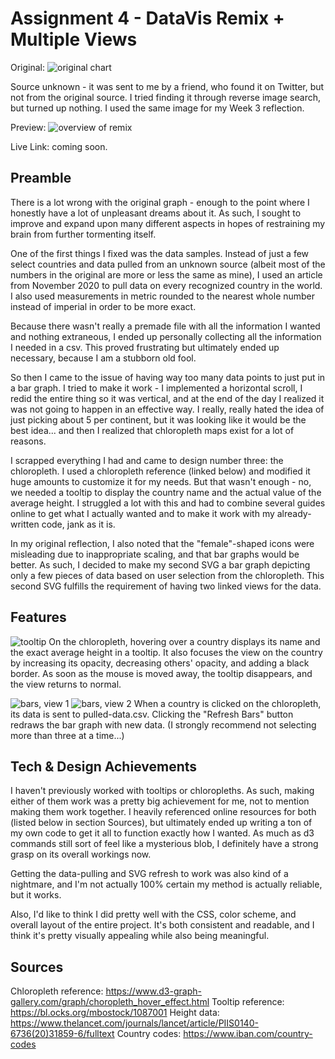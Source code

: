 Assignment 4 - DataVis Remix + Multiple Views
===

Original:
![original chart](img/original.png)

Source unknown - it was sent to me by a friend, who found it on Twitter, but not from the original source. I tried finding it through reverse image search, but turned up nothing. I used the same image for my Week 3 reflection.

Preview:
![overview of remix](img/overview.png)

Live Link: coming soon.

Preamble
---

There is a lot wrong with the original graph - enough to the point where I honestly have a lot of unpleasant dreams about it. As such, I sought to improve and expand upon many different aspects in hopes of restraining my brain from further tormenting itself.

One of the first things I fixed was the data samples. Instead of just a few select countries and data pulled from an unknown source (albeit most of the numbers in the original are more or less the same as mine), I used an article from November 2020 to pull data on every recognized country in the world. I also used measurements in metric rounded to the nearest whole number instead of imperial in order to be more exact.

Because there wasn't really a premade file with all the information I wanted and nothing extraneous, I ended up personally collecting all the information I needed in a csv. This proved frustrating but ultimately ended up necessary, because I am a stubborn old fool.

So then I came to the issue of having way too many data points to just put in a bar graph. I tried to make it work - I implemented a horizontal scroll, I redid the entire thing so it was vertical, and at the end of the day I realized it was not going to happen in an effective way. I really, really hated the idea of just picking about 5 per continent, but it was looking like it would be the best idea... and then I realized that chloropleth maps exist for a lot of reasons.

I scrapped everything I had and came to design number three: the chloropleth. I used a chloropleth reference (linked below) and modified it huge amounts to customize it for my needs. But that wasn't enough - no, we needed a tooltip to display the country name and the actual value of the average height. I struggled a lot with this and had to combine several guides online to get what I actually wanted and to make it work with my already-written code, jank as it is.

In my original reflection, I also noted that the "female"-shaped icons were misleading due to inappropriate scaling, and that bar graphs would be better. As such, I decided to make my second SVG a bar graph depicting only a few pieces of data based on user selection from the chloropleth. This second SVG fulfills the requirement of having two linked views for the data.

Features
---
![tooltip](img/hover.png)
On the chloropleth, hovering over a country displays its name and the exact average height in a tooltip. It also focuses the view on the country by increasing its opacity, decreasing others' opacity, and adding a black border. As soon as the mouse is moved away, the tooltip disappears, and the view returns to normal.

![bars, view 1](img/bars1.png)
![bars, view 2](img/bars2.png)
When a country is clicked on the chloropleth, its data is sent to pulled-data.csv. Clicking the "Refresh Bars" button redraws the bar graph with new data. (I strongly recommend not selecting more than three at a time...)

Tech & Design Achievements
---

I haven't previously worked with tooltips or chloropleths. As such, making either of them work was a pretty big achievement for me, not to mention making them work together. I heavily referenced online resources for both (listed below in section Sources), but ultimately ended up writing a ton of my own code to get it all to function exactly how I wanted. As much as d3 commands still sort of feel like a mysterious blob, I definitely have a strong grasp on its overall workings now.

Getting the data-pulling and SVG refresh to work was also kind of a nightmare, and I'm not actually 100% certain my method is actually reliable, but it works.

Also, I'd like to think I did pretty well with the CSS, color scheme, and overall layout of the entire project. It's both consistent and readable, and I think it's pretty visually appealing while also being meaningful.

Sources
---

Chloropleth reference: https://www.d3-graph-gallery.com/graph/choropleth_hover_effect.html
Tooltip reference: https://bl.ocks.org/mbostock/1087001
Height data: https://www.thelancet.com/journals/lancet/article/PIIS0140-6736(20)31859-6/fulltext
Country codes: https://www.iban.com/country-codes
